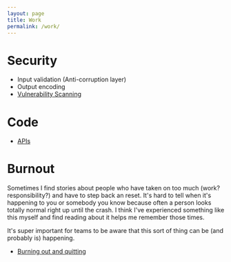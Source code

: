 ```yaml
---
layout: page
title: Work
permalink: /work/
---
```


# Security

* Input validation (Anti-corruption layer)
* Output encoding
* [Vulnerability Scanning](/videos/2021/08/29/vulnerability-scanning.html)

# Code

* [APIs](/code/apis/2021/08/29/apis.html)

# Burnout

Sometimes I find stories about people who have taken on too much (work? responsibility?) and have to step back an reset. It's hard to tell when it's happening to you or somebody you know because often a person looks totally normal right up until the crash. I think I've experienced something like this myself and find reading about it helps me remember those times.

It's super important for teams to be aware that this sort of thing can be (and probably is) happening.

* [Burning out and quitting](https://mayakaczorowski.com/blogs/burnout)
